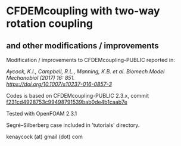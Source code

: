 # CFDEMcoupling with two-way rotation coupling 
## and other modifications / improvements
Modification / improvements to CFDEMcoupling-PUBLIC reported in:

*Aycock, K.I., Campbell, R.L., Manning, K.B. et al. Biomech Model Mechanobiol (2017) 16: 851.<br>
https://doi.org/10.1007/s10237-016-0857-3*

Codes is based on CFDEMcoupling-PUBLIC 2.3.x, commit <a href="https://github.com/CFDEMproject/CFDEMcoupling-PUBLIC/commits/f231cd4928753c99498791539bab0de4b1caab7e">f231cd4928753c99498791539bab0de4b1caab7e</a>

Tested with OpenFOAM 2.3.1

Segré–Silberberg case included in 'tutorials' directory.

kenaycock (at) gmail (dot) com
